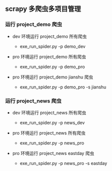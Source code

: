 ## scrapy 多爬虫多项目管理

### 运行 project_demo 爬虫

- dev 环境运行 project_demo 所有爬虫
  - exe_run_spider.py -p demo_dev

- pro 环境运行 project_demo 所有爬虫
  - exe_run_spider.py -p demo_pro

- pro 环境运行 project_demo jianshu 爬虫
  - exe_run_spider.py -p demo_pro -s jianshu

### 运行 project_news 爬虫

- dev 环境运行 project_news 所有爬虫
  - exe_run_spider.py -p news_dev

- pro 环境运行 project_news 所有爬虫
  - exe_run_spider.py -p news_pro

- pro 环境运行 project_news eastday 爬虫
  - exe_run_spider.py -p news_pro -s eastday


